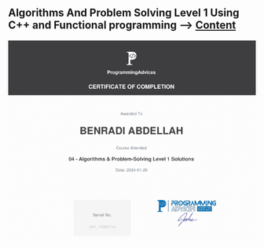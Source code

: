 ## Algorithms And Problem Solving Level 1 Using C++ and Functional programming --> [Content](../01__Problems__List/00__Problems__List.md)       

[![](./src/Certificate__ALgorithms__And__Problem__Solving__Level__01__Using__C++.png)](./src/Certificate__Algorithms__And__Problem__Solving__Level__01__Using__C++.pdf)




